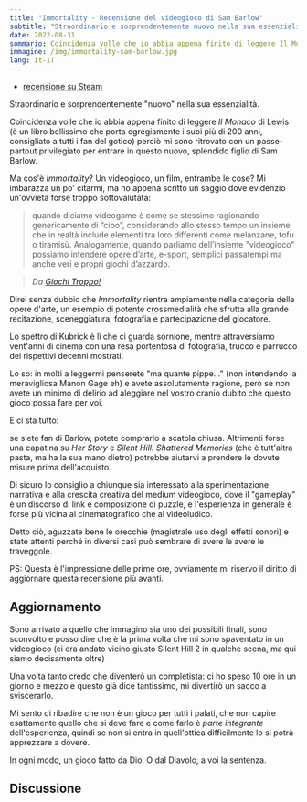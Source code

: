 ```yaml
---
title: "Immortality - Recensione del videogioco di Sam Barlow"
subtitle: "Straordinario e sorprendentemente nuovo nella sua essenzialità."
date: 2022-08-31
sommario: Coincidenza volle che io abbia appena finito di leggere Il Monaco di Lewis (è un libro bellissimo che porta egregiamente i suoi più di 200 anni, consigliato a tutti i fan del gotico) perciò mi sono ritrovato con un passaporto privilegiato per entrare in questo nuovo, splendido figlio di Sam Barlow.
immagine: /img/immortality-sam-barlow.jpg
lang: it-IT
---
```


* [recensione su Steam](https://steamcommunity.com/id/xabaras89/recommended)

Straordinario e sorprendentemente "nuovo" nella sua essenzialità. 

Coincidenza volle che io abbia appena finito di leggere _Il Monaco_ di Lewis (è un libro bellissimo che porta egregiamente i suoi più di 200 anni, consigliato a tutti i fan del gotico) perciò mi sono ritrovato con un passe-partout privilegiato per entrare in questo nuovo, splendido figlio di Sam Barlow.

Ma cos'è _Immortality_? Un videogioco, un film, entrambe le cose? Mi imbarazza un po' citarmi, ma ho appena scritto un saggio dove evidenzio un'ovvietà forse troppo sottovalutata: 

> quando diciamo videogame è come se stessimo ragionando genericamente di “cibo”, considerando allo stesso tempo un insieme che in realtà include elementi tra loro differenti come melanzane, tofu o tiramisù. Analogamente, quando parliamo dell’insieme "videogioco" possiamo intendere opere d’arte, e-sport, semplici
passatempi ma anche veri e propri giochi d’azzardo.

> _Da [Giochi Troppo!](/projects/giochi-troppo/)_

Direi senza dubbio che _Immortality_ rientra ampiamente nella categoria delle opere d'arte, un esempio di potente crossmedialità che sfrutta alla grande recitazione, sceneggiatura, fotografia e partecipazione del giocatore. 

Lo spettro di Kubrick è lì che ci guarda sornione, mentre attraversiamo vent'anni di cinema con una resa portentosa di fotografia, trucco e parrucco dei rispettivi decenni mostrati.

Lo so: in molti a leggermi penserete "ma quante pippe..." (non intendendo la meravigliosa Manon Gage eh) e avete assolutamente ragione, però se non avete un minimo di delirio ad aleggiare nel vostro cranio dubito che questo gioco possa fare per voi. 

E ci sta tutto: 

se siete fan di Barlow, potete comprarlo a scatola chiusa. Altrimenti forse una capatina su _Her Story_ e _Silent Hill: Shattered Memories_ (che è tutt'altra pasta, ma ha la sua mano dietro) potrebbe aiutarvi a prendere le dovute misure prima dell'acquisto.

Di sicuro lo consiglio a chiunque sia interessato alla sperimentazione narrativa e alla crescita creativa del medium videogioco, dove il "gameplay" è un discorso di link e composizione di puzzle, e l'esperienza in generale è forse più vicina al cinematografico che al videoludico.

Detto ciò, aguzzate bene le orecchie (magistrale uso degli effetti sonori) e state attenti perché in diversi casi può sembrare di avere le avere le traveggole.

PS: Questa è l'impressione delle prime ore, ovviamente mi riservo il diritto di aggiornare questa recensione più avanti.

## Aggiornamento

Sono arrivato a quello che immagino sia uno dei possibili finali, sono sconvolto e posso dire che è la prima volta che mi sono spaventato in un videogioco (ci era andato vicino giusto Silent Hill 2 in qualche scena, ma qui siamo decisamente oltre) 

Una volta tanto credo che diventerò un completista: ci ho speso 10 ore in un giorno e mezzo e questo già dice tantissimo, mi divertirò un sacco a sviscerarlo. 

Mi sento di ribadire che non è un gioco per tutti i palati, che non capire esattamente quello che si deve fare e come farlo è _parte integrante_ dell'esperienza, quindi se non si entra in quell'ottica difficilmente lo si potrà apprezzare a dovere. 

In ogni modo, un gioco fatto da Dio. O dal Diavolo, a voi la sentenza. 

## Discussione

<script async src="https://telegram.org/js/telegram-widget.js?19" data-telegram-post="xabacadabra/127" data-width="100%"></script>

